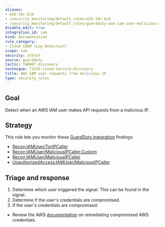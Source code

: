 ```yaml
---
aliases:
- e55-19c-bcb
- /security_monitoring/default_rules/e55-19c-bcb
- /security_monitoring/default_rules/guardduty-aws-iam-user-malicious-ip
disable_edit: true
integration_id: iam
kind: documentation
rule_category:
- Cloud SIEM (Log Detection)
scope: iam
security: attack
source: guardduty
tactic: TA0007-discovery
technique: T1526-cloud-service-discovery
title: AWS IAM user requests from malicious IP
type: security_rules
---
```


## Goal
Detect when an AWS IAM user makes API requests from a malicious IP.

## Strategy
This rule lets you monitor these [GuardDuty integration][1] findings:

* [Recon:IAMUser/TorIPCaller][2]
* [Recon:IAMUser/MaliciousIPCaller.Custom][3]
* [Recon:IAMUser/MaliciousIPCaller][4]
* [UnauthorizedAccess:IAMUser/MaliciousIPCaller][5]

## Triage and response
1. Determine which user triggered the signal. This can be found in the signal.
2. Determine if the user's credentials are compromised.  
3. If the user's credentials are compromised:
  * Review the AWS [documentation][6] on remediating compromised AWS credentials.

[1]: https://docs.datadoghq.com/integrations/amazon_guardduty/
[2]: https://docs.aws.amazon.com/guardduty/latest/ug/guardduty_recon.html#recon1
[3]: https://docs.aws.amazon.com/guardduty/latest/ug/guardduty_recon.html#recon2
[4]: https://docs.aws.amazon.com/guardduty/latest/ug/guardduty_recon.html#recon3
[5]: https://docs.aws.amazon.com/guardduty/latest/ug/guardduty_unauthorized.html#unauthorized5
[6]: https://docs.aws.amazon.com/guardduty/latest/ug/guardduty_remediate.html#compromised-creds
